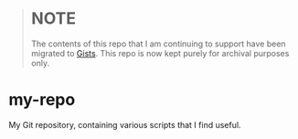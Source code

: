 > # **NOTE**
> The contents of this repo that I am continuing to support have been migrated to [Gists](https://gist.github.com/JoeNyland).
> This repo is now kept purely for archival purposes only.

my-repo
======

My Git repository, containing various scripts that I find useful.
